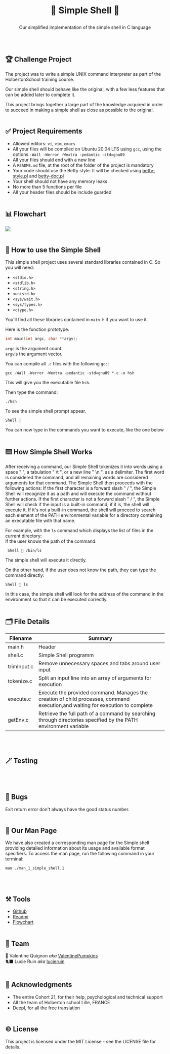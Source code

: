 # <p align="center">🐚 Simple Shell 🐚</p>
<p align="center">Our simplified implementation of the simple shell in C language<p>
  <br></br>

## 🏆 Challenge Project

The project was to write a simple UNIX command interpreter as part of the HolbertonSchool training course. 

Our simple shell should behave like the original, with a few less features that can be added later to complete it.

This project brings together a large part of the knowledge acquired in order to succeed in making a simple shell as close as possible to the original.
<br></br>
## ✅ Project Requirements

- Allowed editors: `vi`, `vim`, `emacs`
- All your files will be compiled on Ubuntu 20.04 LTS using `gcc`, using the options `-Wall -Werror -Wextra -pedantic -std=gnu89`
- All your files should end with a new line
- A `README.md` file, at the root of the folder of the project is mandatory
- Your code should use the Betty style. It will be checked using [betty-style.pl](https://github.com/hs-hq/Betty/blob/main/betty-style.pl) and [betty-doc.pl](https://github.com/hs-hq/Betty/blob/main/betty-doc.pl)
- Your shell should not have any memory leaks
- No more than 5 functions per file
- All your header files should be include guarded
<br></br>
## 📊 Flowchart
![](https://cdn.discordapp.com/attachments/1130868842197962864/1143963790002626681/Capture_decran_2023-08-23_a_19.43.04.png)
<br></br>
## 🤨 How to use the Simple Shell

This simple shell project uses several standard libraries contained in C. So you will need:
- `<stdio.h>`
- `<stdlib.h>`
- `<string.h>`
- `<unistd.h>`
- `<sys/wait.h>`
- `<sys/types.h>`
- `<ctype.h>`

You'll find all these libraries contained in `main.h` if you want to use it.

Here is the function prototype:
```c
int main(int argc, char **argv);
```
`argc` is the argument count.\
`argv`is the argument vector.

You can compile all `.c` files with the following `gcc`:

```
gcc -Wall -Werror -Wextra -pedantic -std=gnu89 *.c -o hsh
```
This will give you the executable file `hsh`.

Then type the command:

```
./hsh
```
To see the simple shell prompt appear.

```
Shell 🎈
```
You can now type in the commands you want to execute, like the one below
<br></br>
## ⌨️ How Simple Shell Works

After receiving a command, our Simple Shell tokenizes it into words using a space " ", a tabulation " \t ", or a new line " \n ", as a delimiter. The first word is considered the command, and all remaining words are considered arguments for that command. The Simple Shell then proceeds with the following actions:
If the first character is a forward slash " / ", the Simple Shell will recognize it as a path and will execute the command without further actions.
If the first character is not a forward slash " / ", the Simple Shell will check if the input is a built-in command; if it is, the shell will execute it. If it's not a built-in command, the shell will proceed to search each element of the PATH environmental variable for a directory containing an executable file with that name.

For example, with the `ls` command which displays the list of files in the current directory:\
If the user knows the path of the command:
```
 Shell 🎈 /bin/ls
```
The simple shell will execute it directly.

On the other hand, if the user does not know the path, they can type the command directly:
```
Shell 🎈 ls
```
In this case, the simple shell will look for the address of the command in the environment so that it can be executed correctly.
<br></br>
## 🗂️ File Details

| Filename| Summary| 
| -------- | -------- |
| main.h   | Header |
| shell.c   | Simple Shell programm |
| trimInput.c   | Remove unnecessary spaces and tabs around user input |
| tokenize.c   | Split an input line into an array of arguments for execution |
| execute.c   | Execute the provided command. Manages the creation of child processes, command execution,and waiting for execution to complete |
| getEnv.c   | Retrieve the full path of a command by searching through directories specified by the PATH environment variable |   

<br></br>
## 🪄 Testing


<br></br>     
## 🐞 Bugs

Exit return error don't always have the good status number.
<br></br>
## 📖 Our Man Page

We have also created a corresponding man page for the Simple shell providing detailed information about its usage and available format specifiers. To access the man page, run the following command in your terminal:
```
man ./man_1_simple_shell.1
```
<br></br>
## ⚒️ Tools

- [Github](https://github.com/)
- [Readmi](https://readmi.xyz/)
- [Flowchart](https://app.diagrams.net/)
<br></br>
## 👥 Team

🥦 Valentine Quignon *aka* [ValentinePumpkins](https://github.com/ValPumpkins)\
🐈‍⬛ Lucie Ruin *aka* [lucieruin](https://github.com/lucieruin)
<br></br>
## 🙏 Acknowledgments

- The entire Cohort 21, for their help, psychological and technical support
- All the team of Holberton school Lille, FRANCE
- Deepl, for all the free translation
<br></br>
## ©️ License

This project is licensed under the MIT License - see the LICENSE file for details.
